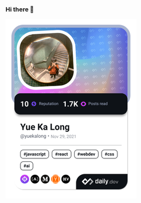 ### Hi there 👋

<a href="https://app.daily.dev/yuekalong"><img src="./devcard.png" width="356" alt="Yue Ka Long's Dev Card"/></a>

<!--
**yuekalong/yuekalong** is a ✨ _special_ ✨ repository because its `README.md` (this file) appears on your GitHub profile.

Here are some ideas to get you started:

- 🔭 I’m currently working on ...
- 🌱 I’m currently learning ...
- 👯 I’m looking to collaborate on ...
- 🤔 I’m looking for help with ...
- 💬 Ask me about ...
- 📫 How to reach me: ...
- 😄 Pronouns: ...
- ⚡ Fun fact: ...
-->

